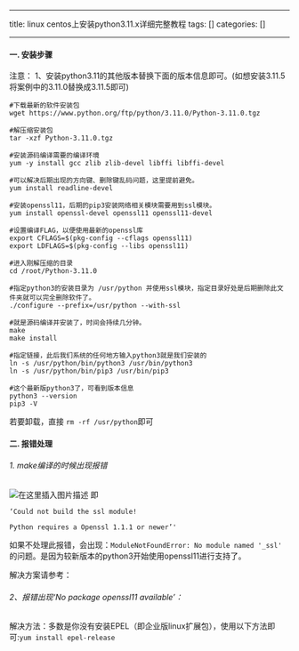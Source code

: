 
--- 
title:  linux centos上安装python3.11.x详细完整教程 
tags: []
categories: [] 

---
#### 一. 安装步骤

注意： 1、安装python3.11的其他版本替换下面的版本信息即可。(如想安装3.11.5将案例中的3.11.0替换成3.11.5即可)

```
#下载最新的软件安装包
wget https://www.python.org/ftp/python/3.11.0/Python-3.11.0.tgz

#解压缩安装包
tar -xzf Python-3.11.0.tgz

#安装源码编译需要的编译环境
yum -y install gcc zlib zlib-devel libffi libffi-devel

#可以解决后期出现的方向键、删除键乱码问题，这里提前避免。
yum install readline-devel

#安装openssl11，后期的pip3安装网络相关模块需要用到ssl模块。
yum install openssl-devel openssl11 openssl11-devel

#设置编译FLAG，以便使用最新的openssl库
export CFLAGS=$(pkg-config --cflags openssl11)
export LDFLAGS=$(pkg-config --libs openssl11)

#进入刚解压缩的目录
cd /root/Python-3.11.0

#指定python3的安装目录为 /usr/python 并使用ssl模块，指定目录好处是后期删除此文件夹就可以完全删除软件了。
./configure --prefix=/usr/python --with-ssl

#就是源码编译并安装了，时间会持续几分钟。
make
make install

#指定链接，此后我们系统的任何地方输入python3就是我们安装的
ln -s /usr/python/bin/python3 /usr/bin/python3
ln -s /usr/python/bin/pip3 /usr/bin/pip3

#这个最新版python3了，可看到版本信息
python3 --version 
pip3 -V

```

若要卸载，直接 `rm -rf /usr/python`即可

#### 二. 报错处理

###### 1. make编译的时候出现报错

<img src="https://img-blog.csdnimg.cn/de1e97d86bde48a3bf7cfd452c8aeb6c.png" alt="在这里插入图片描述"> 即

```
‘Could not build the ssl module!

Python requires a Openssl 1.1.1 or newer’'

```

如果不处理此报错，会出现：`ModuleNotFoundError: No module named '_ssl'` 的问题。是因为较新版本的python3开始使用openssl11进行支持了。

解决方案请参考：

###### 2、报错出现‘No package openssl11 available’：

解决方法：多数是你没有安装EPEL（即企业版linux扩展包），使用以下方法即可:`yum install epel-release`
